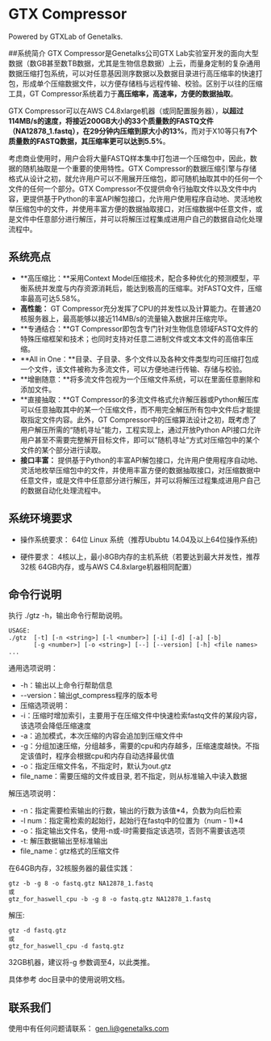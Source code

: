 # GTX Compressor 

Powered by GTXLab of Genetalks.

##系统简介
GTX Compressor是Genetalks公司GTX Lab实验室开发的面向大型数据（数GB甚至数TB数据，尤其是生物信息数据）上云，而量身定制的复杂通用数据压缩打包系统，可以对任意基因测序数据以及数据目录进行高压缩率的快速打包，形成单个压缩数据文件，以方便存储档与远程传输、校验。区别于以往的压缩工具，GT Compressor系统着力于**高压缩率，高速率，方便的数据抽取**。

GTX Compressor可以在AWS C4.8xlarge机器（或同配置服务器），**以超过114MB/s的速度，将接近200GB大小的33个质量数的FASTQ文件（NA12878_1.fastq），在29分钟内压缩到原大小的13%**，而对于X10等只有**7个质量数的FASTQ数据，其压缩率更可以达到5.5%**。

考虑商业使用时，用户会将大量FASTQ样本集中打包进一个压缩包中，因此，数据的随机抽取是一个重要的使用特性。GTX Compressor的数据压缩引擎与存储格式从设计之初，就允许用户可以不用展开压缩包，即可随机抽取其中的任何一个文件的任何一个部分。GTX Compressor不仅提供命令行抽取文件以及文件中内容，更提供基于Python的丰富API解包接口，允许用户使用程序自动地、灵活地枚举压缩包中的文件，并使用丰富方便的数据抽取接口，对压缩数据中任意文件，或是文件中任意部分进行解压，并可以将解压过程集成进用户自己的数据自动化处理流程中。

## 系统亮点
- **高压缩比：**采用Context Model压缩技术，配合多种优化的预测模型，平衡系统并发度与内存资源消耗后，能达到极高的压缩率。对FASTQ文件，压缩率最高可达5.58%。
- **高性能：** GT Compressor充分发挥了CPU的并发性以及计算能力。在普通20核服务器上，最高能够以接近114MB/s的流量输入数据并压缩完毕。 
- **专通结合：**GT Compressor即包含专门针对生物信息领域FASTQ文件的特殊压缩框架和技术；也同时支持对任意二进制文件或文本文件的高倍率压缩。
- **All in One：**目录、子目录、多个文件以及各种文件类型均可压缩打包成一个文件，该文件被称为多流文件，可以方便地进行传输、存储与校验。
- **增删随意：**将多流文件包视为一个压缩文件系统，可以在里面任意删除和添加文件。
- **直接抽取：**GT Compressor的多流文件格式允许解压器或Python解压库可以任意抽取其中的某一个压缩文件，而不用完全解压所有包中文件后才能提取指定文件内容。此外，GT Compressor中的压缩算法设计之初，既考虑了用户解压所需的“随机寻址”能力，工程实现上，通过开放Python API接口允许用户甚至不需要完整解开目标文件，即可以”随机寻址”方式对压缩包中的某个文件的某个部分进行读取。
- **接口丰富：** 提供基于Python的丰富API解包接口，允许用户使用程序自动地、灵活地枚举压缩包中的文件，并使用丰富方便的数据抽取接口，对压缩数据中任意文件，或是文件中任意部分进行解压，并可以将解压过程集成进用户自己的数据自动化处理流程中。


## 系统环境要求


- 操作系统要求：
64位 Linux 系统（推荐Ububtu 14.04及以上64位操作系统)

- 硬件要求：
4核以上，最小8GB内存的主机系统（若要达到最大并发性，推荐32核 64GB内存，或与AWS C4.8xlarge机器相同配置）


## 命令行说明

执行 ./gtz -h，输出命令行帮助说明。


```
USAGE: 
./gtz  [-t] [-n <string>] [-l <number>] [-i] [-d] [-a] [-b] 
       [-g <number>] [-o <string>] [--] [--version] [-h] <file names> ... 

```

通用选项说明：
- -h：输出以上命令行帮助信息
- --version：输出gt_compress程序的版本号
- 压缩选项说明：
- -i：压缩时增加索引，主要用于在压缩文件中快速检索fastq文件的某段内容，该选项会降低压缩速度
- -a：追加模式，本次压缩的内容会追加到压缩文件中
- -g：分组加速压缩，分组越多，需要的cpu和内存越多，压缩速度越快。不指定该值时，程序会根据cpu和内存自动选择最优值
- -o：指定压缩文件名，不指定时，默认为out.gtz
- file_name：需要压缩的文件或目录, 若不指定，则从标准输入中读入数据

解压选项说明：
- -n：指定需要检索输出的行数，输出的行数为该值*4，负数为向后检索
- -l num：指定需检索的起始行，起始行在fastq中的位置为（num - 1)*4
- -o：指定输出文件名，使用-n或-l时需要指定该选项，否则不需要该选项
- -t: 解压数据输出至标准输出
- file_name：gtz格式的压缩文件

在64GB内存，32核服务器的最佳实践：


```
gtz -b -g 8 -o fastq.gtz NA12878_1.fastq
或
gtz_for_haswell_cpu -b -g 8 -o fastq.gtz NA12878_1.fastq
```
解压:

```
gtz -d fastq.gtz
或
gtz_for_haswell_cpu -d fastq.gtz
```

32GB机器，建议将-g 参数调至4，以此类推。

具体参考 doc目录中的使用说明文档。

## 联系我们

使用中有任何问题请联系： gen.li@genetalks.com
